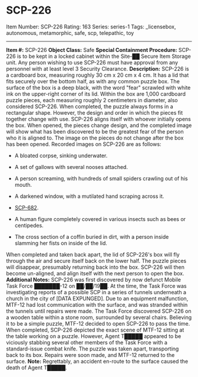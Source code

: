 # SCP-226
Item Number: SCP-226
Rating: 163
Series: series-1
Tags: _licensebox, autonomous, metamorphic, safe, scp, telepathic, toy

---

**Item #:** SCP-226
**Object Class:** Safe
**Special Containment Procedure:** SCP-226 is to be kept in a locked cabinet within the Site-██ Secure Item Storage unit. Any person wishing to use SCP-226 must have approval from any personnel with at least level 3 Security Clearance.
**Description:** SCP-226 is a cardboard box, measuring roughly 30 cm x 20 cm x 4 cm. It has a lid that fits securely over the bottom half, as with any common puzzle box. The surface of the box is a deep black, with the word "fear" scrawled with white ink on the upper-right corner of its lid. Within the box are 1,000 cardboard puzzle pieces, each measuring roughly 2 centimeters in diameter, also considered SCP-226. When completed, the puzzle always forms in a rectangular shape. However, the design and order in which the pieces fit together change with use.
SCP-226 aligns itself with whoever initially opens the box. When opened, the pieces change design, and the completed image will show what has been discovered to be the greatest fear of the person who it is aligned to. The image on the pieces do not change after the box has been opened. Recorded images on SCP-226 are as follows:
  * A bloated corpse, sinking underwater.

  * A set of gallows with several nooses attached.

  * A person screaming, with hundreds of small spiders crawling out of his mouth.

  * A darkened window, with a mutilated hand scraping across it.

  * [SCP-682](/scp-682).

  * A human figure completely covered in various insects such as bees or centipedes.

  * The cross section of a coffin buried in dirt, with a person inside slamming her fists on inside of the lid.

When completed and taken back apart, the lid of SCP-226's box will fly through the air and secure itself back on the lower half. The puzzle pieces will disappear, presumably returning back into the box. SCP-226 will then become un-aligned, and align itself with the next person to open the box.
**Additional Notes:** SCP-226 was first discovered by now defunct Mobile Task Force ███████-12 on ██/██/19██. At the time, the Task Force was investigating reports of a possible SCP in a series of tunnels underneath a church in the city of [DATA EXPUNGED]. Due to an equipment malfunction, MTF-12 had lost communication with the surface, and was stranded within the tunnels until repairs were made. The Task Force discovered SCP-226 on a wooden table within a stone room, surrounded by several chairs. Believing it to be a simple puzzle, MTF-12 decided to open SCP-226 to pass the time. When completed, SCP-226 depicted the exact scene of MTF-12 sitting at the table working on a puzzle. However, Agent T█████ appeared to be viciously stabbing several other members of the Task Force with a standard-issue combat knife. The puzzle was taken apart, transporting back to its box. Repairs were soon made, and MTF-12 returned to the surface.
**Note:** Regrettably, an accident en-route to the surface caused the death of Agent T█████.